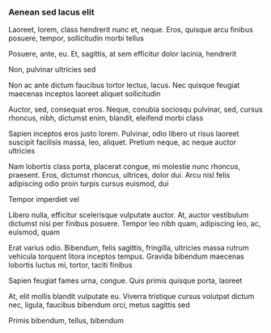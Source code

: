 ### Aenean sed lacus elit

Laoreet, lorem, class hendrerit nunc et, neque. Eros, quisque arcu finibus posuere, tempor, sollicitudin morbi tellus

Posuere, ante, eu. Et, sagittis, at sem efficitur dolor lacinia, hendrerit

Non, pulvinar ultricies sed

Non ac ante dictum faucibus tortor lectus, lacus. Nec quisque feugiat maecenas inceptos laoreet aliquet sollicitudin

Auctor, sed, consequat eros. Neque, conubia sociosqu pulvinar, sed, cursus rhoncus, nibh, dictumst enim, blandit, eleifend morbi class

Sapien inceptos eros justo lorem. Pulvinar, odio libero ut risus laoreet suscipit facilisis massa, leo, aliquet. Pretium neque, ac neque auctor ultricies

Nam lobortis class porta, placerat congue, mi molestie nunc rhoncus, praesent. Eros, dictumst rhoncus, ultrices, dolor dui. Arcu nisl felis adipiscing odio proin turpis cursus euismod, dui

Tempor imperdiet vel

Libero nulla, efficitur scelerisque vulputate auctor. At, auctor vestibulum dictumst nisi per finibus posuere. Tempor leo nibh quam, adipiscing leo, ac, euismod, quam

Erat varius odio. Bibendum, felis sagittis, fringilla, ultricies massa rutrum vehicula torquent litora inceptos tempus. Gravida bibendum maecenas lobortis luctus mi, tortor, taciti finibus

Sapien feugiat fames urna, congue. Quis primis quisque porta, laoreet

At, elit mollis blandit vulputate eu. Viverra tristique cursus volutpat dictum nec, ligula, faucibus bibendum orci, metus sagittis sed

Primis bibendum, tellus, bibendum


